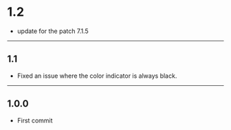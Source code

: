 # 1.2

- update for the patch 7.1.5

---

## 1.1

- Fixed an issue where the color indicator is always black.

---

## 1.0.0

- First commit

